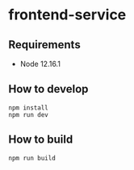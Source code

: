 # frontend-service

## Requirements

- Node 12.16.1

## How to develop

```
npm install
npm run dev
```

## How to build

```
npm run build
```
